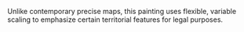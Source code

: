 Unlike contemporary precise maps, this painting uses flexible, variable scaling to emphasize certain territorial features for legal purposes.
